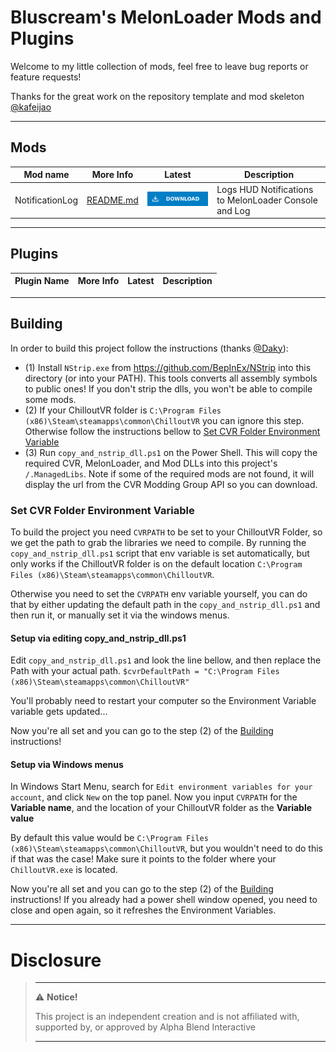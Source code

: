 # Bluscream's MelonLoader Mods and Plugins

Welcome to my little collection of mods, feel free to leave bug reports or feature requests!

Thanks for the great work on the repository template and mod skeleton [@kafeijao](https://github.com/kafeijao)

---

## Mods

| Mod name                | More Info                                      | Latest                                                                                                                                                                                                                               | Description                                               |
|-------------------------|------------------------------------------------|--------------------------------------------------------------------------------------------------------------------------------------------------------------------------------------------------------------------------------------|-----------------------------------------------------------|
| NotificationLog | [README.md](NotificationLog/README.md) | [![Download Latest NotificationLog.dll](.Resources/DownloadButtonEnabled.svg "Download Latest NotificationLog.dll")](https://github.com/Bluscream/cvr-mods/releases/latest/download/NotificationLog.dll) | Logs HUD Notifications to MelonLoader Console and Log |

---

## Plugins

| Plugin Name                   | More Info                                            | Latest                                                                                                                                                                                                                                                 | Description                                       |
|-------------------------------|------------------------------------------------------|--------------------------------------------------------------------------------------------------------------------------------------------------------------------------------------------------------------------------------------------------------|---------------------------------------------------|

---

## Building

In order to build this project follow the instructions (thanks [@Daky](https://github.com/dakyneko)):

- (1) Install `NStrip.exe` from https://github.com/BepInEx/NStrip into this directory (or into your PATH). This tools
  converts all assembly symbols to public ones! If you don't strip the dlls, you won't be able to compile some mods.
- (2) If your ChilloutVR folder is `C:\Program Files (x86)\Steam\steamapps\common\ChilloutVR` you can ignore this step.
  Otherwise follow the instructions bellow
  to [Set CVR Folder Environment Variable](#set-cvr-folder-environment-variable)
- (3) Run `copy_and_nstrip_dll.ps1` on the Power Shell. This will copy the required CVR, MelonLoader, and Mod DLLs into
  this project's `/.ManagedLibs`. Note if some of the required mods are not found, it will display the url from the CVR
  Modding Group API so you can download.

### Set CVR Folder Environment Variable

To build the project you need `CVRPATH` to be set to your ChilloutVR Folder, so we get the path to grab the libraries 
we need to compile. By running the `copy_and_nstrip_dll.ps1` script that env variable is set automatically, but only
works if the ChilloutVR folder is on the default location `C:\Program Files (x86)\Steam\steamapps\common\ChilloutVR`.

Otherwise you need to set the `CVRPATH` env variable yourself, you can do that by either updating the default path in
the `copy_and_nstrip_dll.ps1` and then run it, or manually set it via the windows menus.


#### Setup via editing copy_and_nstrip_dll.ps1

Edit `copy_and_nstrip_dll.ps1` and look the line bellow, and then replace the Path with your actual path.
```$cvrDefaultPath = "C:\Program Files (x86)\Steam\steamapps\common\ChilloutVR"```

You'll probably need to restart your computer so the Environment Variable variable gets updated...

Now you're all set and you can go to the step (2) of the [Building](#building) instructions!


#### Setup via Windows menus

In Windows Start Menu, search for `Edit environment variables for your account`, and click `New` on the top panel.
Now you input `CVRPATH` for the **Variable name**, and the location of your ChilloutVR folder as the **Variable value**

By default this value would be `C:\Program Files (x86)\Steam\steamapps\common\ChilloutVR`, but you wouldn't need to do
this if that was the case! Make sure it points to the folder where your `ChilloutVR.exe` is located.

Now you're all set and you can go to the step (2) of the [Building](#building) instructions! If you already had a power
shell window opened, you need to close and open again, so it refreshes the Environment Variables.

---

# Disclosure  

> ---
> ⚠️ **Notice!**  
>
> This project is an independent creation and is not affiliated with, supported by, or approved by Alpha Blend
> Interactive
>
> ---
